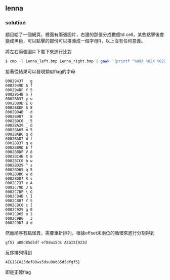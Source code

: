 ## lenna
### solution
題目給了一個網頁，裡面有兩張圖片，右邊的那張分成數個td cell，某些點擊後會變成黑色，可以點擊的部份可以拼湊成一個字母R，以上沒有任何意義。

將左右兩張圖片下載下來進行比對
```sh
$ cmp -l Lenna_left.bmp Lenna_right.bmp | gawk '{printf "%08X %02X %02X\n", $1, strtonum(0$2), strtonum(0$3)}' > out
```
接著從結果可以發現類似flag的字母
```
00029437   g
0002949D A f
000294DF Y 5
0002954B n }
0002B837 y u
0002B89D E 8
0002B8DF S 8
0002B94B ` d
0002B987   8
0002B9C0 _ 5
0002BA29 _ d
0002BA65 m 5
0002BAB6 q d
0002BAD7 W f
0002BB37 q e
0002BB9D E f
0002BBDF V 8
0002BC4B X 8
0002BCC0 b w
0002BD29 ^ s
0002BD65 q 5
0002BDB6 w d
0002BDD7 R s
0002C737 x A
0002C79D J E
0002C7DF \ G
0002C84B \ I
0002C887 Y S
0002C8C0 c {
0002C929 g 0
0002C965 o 2
0002C9B6   3
0002C9D7 U d
```
然而順序有點怪異，需要重新排列，根據offset末兩位的循環來進行分割得到
```
gf5} u88d85d5df ef88ws5ds AEGIS{023d
```
反序排列得到
```
AEGIS{023def88ws5dsu88d85d5dfgf5}
```
即是正確flag
